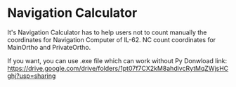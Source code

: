 # Navigation Calculator
It's Navigation Calculator has to help users not to count manually the coordinates for Navigation Computer of IL-62.
NC count coordinates for MainOrtho and PrivateOrtho.

If you want, you can use .exe file which can work without Py
Donwload link: https://drive.google.com/drive/folders/1pt07f7CX2kM8ahdivcRytMqZWjsHCghj?usp=sharing
